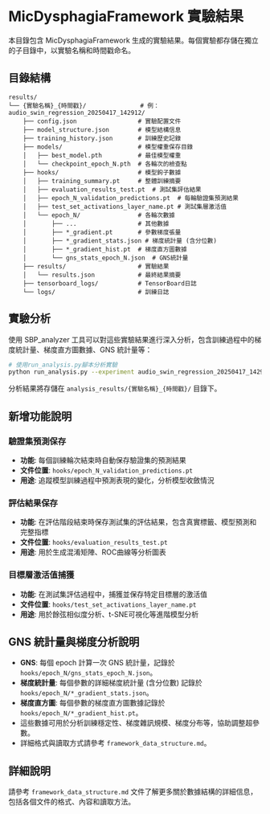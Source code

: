 # MicDysphagiaFramework 實驗結果

本目錄包含 MicDysphagiaFramework 生成的實驗結果。每個實驗都存儲在獨立的子目錄中，以實驗名稱和時間戳命名。

## 目錄結構

```
results/
└── {實驗名稱}_{時間戳}/               # 例：audio_swin_regression_20250417_142912/
    ├── config.json                 # 實驗配置文件
    ├── model_structure.json        # 模型結構信息
    ├── training_history.json       # 訓練歷史記錄
    ├── models/                     # 模型權重保存目錄
    │   ├── best_model.pth          # 最佳模型權重
    │   └── checkpoint_epoch_N.pth  # 各輪次的檢查點
    ├── hooks/                      # 模型鉤子數據
    │   ├── training_summary.pt     # 整體訓練摘要
    │   ├── evaluation_results_test.pt  # 測試集評估結果
    │   ├── epoch_N_validation_predictions.pt  # 每輪驗證集預測結果
    │   ├── test_set_activations_layer_name.pt # 測試集層激活值
    │   └── epoch_N/                # 各輪次數據
    │       ├── ...                 # 其他數據
    │       ├── *_gradient.pt       # 參數梯度張量
    │       ├── *_gradient_stats.json # 梯度統計量 (含分位數)
    │       ├── *_gradient_hist.pt  # 梯度直方圖數據
    │       └── gns_stats_epoch_N.json  # GNS統計量
    ├── results/                    # 實驗結果
    │   └── results.json            # 最終結果摘要
    ├── tensorboard_logs/           # TensorBoard日誌
    └── logs/                       # 訓練日誌
```

## 實驗分析

使用 SBP_analyzer 工具可以對這些實驗結果進行深入分析，包含訓練過程中的梯度統計量、梯度直方圖數據、GNS 統計量等：

```bash
# 使用run_analysis.py腳本分析實驗
python run_analysis.py --experiment audio_swin_regression_20250417_142912
```

分析結果將存儲在 `analysis_results/{實驗名稱}_{時間戳}/` 目錄下。

## 新增功能說明

### 驗證集預測保存

- **功能**: 每個訓練輪次結束時自動保存驗證集的預測結果
- **文件位置**: `hooks/epoch_N_validation_predictions.pt`
- **用途**: 追蹤模型訓練過程中預測表現的變化，分析模型收斂情況

### 評估結果保存

- **功能**: 在評估階段結束時保存測試集的評估結果，包含真實標籤、模型預測和完整指標
- **文件位置**: `hooks/evaluation_results_test.pt`
- **用途**: 用於生成混淆矩陣、ROC曲線等分析圖表

### 目標層激活值捕獲

- **功能**: 在測試集評估過程中，捕獲並保存特定目標層的激活值
- **文件位置**: `hooks/test_set_activations_layer_name.pt`
- **用途**: 用於餘弦相似度分析、t-SNE可視化等進階模型分析

## GNS 統計量與梯度分析說明

- **GNS**: 每個 epoch 計算一次 GNS 統計量，記錄於 `hooks/epoch_N/gns_stats_epoch_N.json`。
- **梯度統計量**: 每個參數的詳細梯度統計量 (含分位數) 記錄於 `hooks/epoch_N/*_gradient_stats.json`。
- **梯度直方圖**: 每個參數的梯度直方圖數據記錄於 `hooks/epoch_N/*_gradient_hist.pt`。
- 這些數據可用於分析訓練穩定性、梯度雜訊規模、梯度分布等，協助調整超參數。
- 詳細格式與讀取方式請參考 `framework_data_structure.md`。

## 詳細說明

請參考 `framework_data_structure.md` 文件了解更多關於數據結構的詳細信息，包括各個文件的格式、內容和讀取方法。